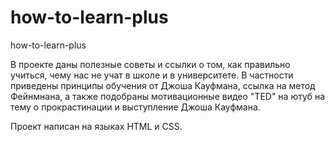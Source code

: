 # how-to-learn-plus
how-to-learn-plus

В проекте даны полезные советы и ссылки о том, как правильно учиться, чему нас не учат в школе и в университете. 
В частности приведены принципы обучения от Джоша Кауфмана, ссылка на метод Фейнмнана, а также подобраны мотивационные видео "TED" на ютуб
на тему о прокрастинации и выступление Джоша Кауфмана.

Проект написан на языках HTML и CSS.
